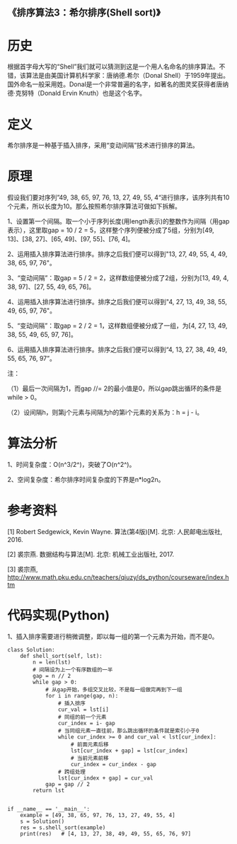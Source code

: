 《排序算法3：希尔排序(Shell sort)》
---------------------------------------------------------

# 历史

根据首字母大写的“Shell”我们就可以猜测到这是一个用人名命名的排序算法。不错，该算法是由美国计算机科学家：唐纳德.希尔（Donal Shell）于1959年提出。国外命名一般采用姓。Donal是一个非常普遍的名字，如著名的图灵奖获得者唐纳德·克努特（Donald Ervin Knuth）也是这个名字。

# 定义

希尔排序是一种基于插入排序，采用“变动间隔”技术进行排序的算法。

# 原理

假设我们要对序列”49, 38, 65, 97, 76, 13, 27, 49, 55, 4“进行排序，该序列共有10个元素，所以长度为10。那么按照希尔排序算法可做如下拆解。

1、设置第一个间隔。取一个小于序列长度(用length表示)的整数作为间隔（用gap表示），这里取gap = 10 / 2 = 5，这样整个序列便被分成了5组，分别为[49, 13]、[38, 27]、[65, 49]、[97, 55]、[76, 4]。

2、运用插入排序算法进行排序。排序之后我们便可以得到"13, 27, 49, 55, 4, 49, 38, 65, 97, 76"。

3、“变动间隔”：取gap =  5 / 2 = 2，这样数组便被分成了2组，分别为[13, 49, 4, 38, 97]、[27, 55, 49, 65, 76]。

4、运用插入排序算法进行排序。排序之后我们便可以得到"4, 27, 13, 49, 38, 55, 49, 65, 97, 76"。

5、“变动间隔”：取gap = 2 / 2 = 1，这样数组便被分成了一组，为[4, 27, 13, 49, 38, 55, 49, 65, 97, 76]。

6、运用插入排序算法进行排序。排序之后我们便可以得到“4, 13,  27, 38, 49, 49, 55,  65, 76, 97”。

注：

（1）最后一次间隔为1，而gap //= 2的最小值是0，所以gap跳出循环的条件是while > 0。

（2）设间隔h，则第j个元素与间隔为h的第i个元素的关系为：h = j - i。

# 算法分析

1、时间复杂度：O(n^3/2^)，突破了O(n^2^)。

2、空间复杂度：希尔排序时间复杂度的下界是n*log2n。

# 参考资料

[1] Robert Sedgewick, Kevin Wayne. 算法(第4版)[M]. 北京: 人民邮电出版社, 2016.

[2] 裘宗燕. 数据结构与算法[M]. 北京:  机械工业出版社, 2017.

[3] 裘宗燕, http://www.math.pku.edu.cn/teachers/qiuzy/ds_python/courseware/index.htm

# 代码实现(Python)

1、插入排序需要进行稍微调整，即以每一组的第一个元素为开始，而不是0。

```
class Solution:
    def shell_sort(self, lst):
        n = len(lst)
        # 间隔设为上一个有序数组的一半
        gap = n // 2
        while gap > 0:
        	# 从gap开始，多组交叉比较，不是每一组做完再到下一组
            for i in range(gap, n):
                # 插入排序
                cur_val = lst[i]
                # 同组的前一个元素
                cur_index = i- gap
                # 当同组元素一直往前，那么跳出循环的条件就是索引小于0
                while cur_index >= 0 and cur_val < lst[cur_index]:
                    # 前面元素后移
                    lst[cur_index + gap] = lst[cur_index]
                    # 当前元素前移
                    cur_index = cur_index - gap
                # 跨组处理
                lst[cur_index + gap] = cur_val
            gap = gap // 2
        return lst


if __name__ == '__main__':
    example = [49, 38, 65, 97, 76, 13, 27, 49, 55, 4]
    s = Solution()
    res = s.shell_sort(example)
    print(res)   # [4, 13, 27, 38, 49, 49, 55, 65, 76, 97]

```

